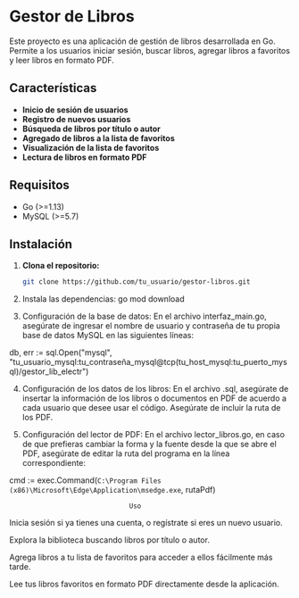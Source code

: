 # Gestor de Libros

Este proyecto es una aplicación de gestión de libros desarrollada en Go. Permite a los usuarios iniciar sesión, buscar libros, agregar libros a favoritos y leer libros en formato PDF.

## Características

- **Inicio de sesión de usuarios**
- **Registro de nuevos usuarios**
- **Búsqueda de libros por título o autor**
- **Agregado de libros a la lista de favoritos**
- **Visualización de la lista de favoritos**
- **Lectura de libros en formato PDF**

## Requisitos

- Go (>=1.13)
- MySQL (>=5.7)

## Instalación

1. **Clona el repositorio:**

   ```bash
   git clone https://github.com/tu_usuario/gestor-libros.git
   
2. Instala las dependencias:
go mod download

3. Configuración de la base de datos: En el archivo interfaz_main.go, asegúrate de ingresar el nombre de usuario y contraseña de tu propia base de datos MySQL en las siguientes líneas:

db, err := sql.Open("mysql", "tu_usuario_mysql:tu_contraseña_mysql@tcp(tu_host_mysql:tu_puerto_mysql)/gestor_lib_electr")

4. Configuración de los datos de los libros: En el archivo .sql, asegúrate de insertar la información de los libros o documentos en PDF de acuerdo a cada usuario que desee usar el código. Asegúrate de incluir la ruta de los PDF.

5. Configuración del lector de PDF: En el archivo lector_libros.go, en caso de que prefieras cambiar la forma y la fuente desde la que se abre el PDF, asegúrate de editar la ruta del programa en la línea correspondiente:

cmd := exec.Command(`C:\Program Files (x86)\Microsoft\Edge\Application\msedge.exe`, rutaPdf)

                                  Uso

Inicia sesión si ya tienes una cuenta, o regístrate si eres un nuevo usuario.

Explora la biblioteca buscando libros por título o autor.

Agrega libros a tu lista de favoritos para acceder a ellos fácilmente más tarde.

Lee tus libros favoritos en formato PDF directamente desde la aplicación.


